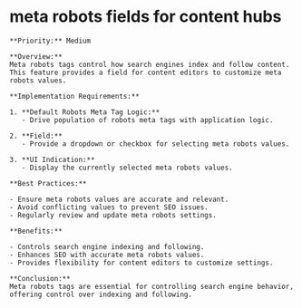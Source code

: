# meta robots fields for content hubs

    **Priority:** Medium

    **Overview:**
    Meta robots tags control how search engines index and follow content. This feature provides a field for content editors to customize meta robots values.

    **Implementation Requirements:**

    1. **Default Robots Meta Tag Logic:**
       - Drive population of robots meta tags with application logic.

    2. **Field:**
       - Provide a dropdown or checkbox for selecting meta robots values.

    3. **UI Indication:**
       - Display the currently selected meta robots values.

    **Best Practices:**

    - Ensure meta robots values are accurate and relevant.
    - Avoid conflicting values to prevent SEO issues.
    - Regularly review and update meta robots settings.

    **Benefits:**

    - Controls search engine indexing and following.
    - Enhances SEO with accurate meta robots values.
    - Provides flexibility for content editors to customize settings.

    **Conclusion:**
    Meta robots tags are essential for controlling search engine behavior, offering control over indexing and following.
